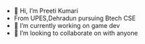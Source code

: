 - 👋 Hi, I’m Preeti Kumari
- From UPES,Dehradun pursuing Btech CSE 
- 👀 I’m currently working on game dev
- 💞️ I’m looking to collaborate on with anyone

<!---
prretik05/prretik05 is a ✨ special ✨ repository because its `README.md` (this file) appears on your GitHub profile.
You can click the Preview link to take a look at your changes.
--->
